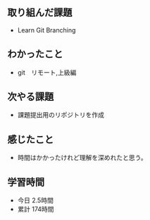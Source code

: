 ## 取り組んだ課題
- Learn Git Branching
## わかったこと
- git　リモート,上級編
## 次やる課題
- 課題提出用のリポジトリを作成
## 感じたこと
- 時間はかかったけれど理解を深めれたと思う。
## 学習時間
- 今日 2.5時間
- 累計 174時間
